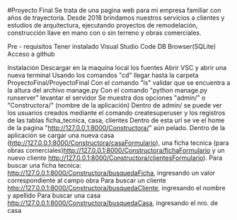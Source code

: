 #Proyecto Final
  Se trata de una pagina web para mi empresa familiar con años de trayectoria. 
  Desde 2018 brindamos nuestros servicios a clientes y estudios de arquitectura, ejecutando proyectos de remodelación, construcción llave en mano con o sin terreno y obras comerciales.
  
Pre - requisitos
   Tener instalado
      Visual Studio Code
      DB Browser(SQLite)
      Acceso a github

Instalación
Descargar en la maquina local los fuentes
Abrir VSC y abrir una nueva terminal
Usando los comandos "cd" llegar hasta la carpeta ProyectoFinal/ProyectoFinal
Con el comando "ls" validar que se encuentra a la altura del archivo manage.py
Con el comando "python manage.py runserver" levantar el servidor
Se muestra dos opciones "admin/" o "Constructora/" (nombre de la aplicación)
Dentro de admin/ se puede ver los usuarios creados mediante el comando createsuperuser y los registros de las tablas ficha_tecnica, casa, clientes
Dentro de esta url se ve el home de la pagina "http://127.0.0.1:8000/Constructora/" aún pelado.
Dentro de la aplicación se cargar una nueva casa (http://127.0.0.1:8000/Constructora/casaFormulario), una ficha tecnica (para obras comerciales)http://127.0.0.1:8000/Constructora/fichaFormulario
y un nuevo cliente http://127.0.0.1:8000/Constructora/clientesFormulario). 
Para buscar una ficha tecnica: http://127.0.0.1:8000/Constructora/busquedaFicha, ingresando un valor correspondiente al campo obra
Para buscar un cliente http://127.0.0.1:8000/Constructora/busquedaCliente, ingresando el nombre y apellido
Para buscar una casa http://127.0.0.1:8000/Constructora/busquedaCasa, ingresando el nro. de casa

